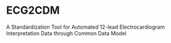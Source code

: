 # ECG2CDM
A Standardization Tool for Automated 12-lead Electrocardiogram Interpretation Data through Common Data Model
